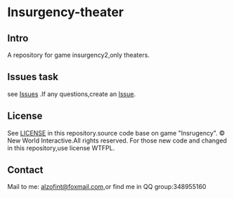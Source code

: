 # Insurgency-theater

## Intro

A repository for game insurgency2,only theaters.

## Issues task

see [Issues](https://gitee.com/polarised/insurgency-theater/issues?assignee_id=&author_id=&branch=&collaborator_ids=&issue_search=&label_ids=&label_text=&milestone_id=&priority=&private_issue=&program_id=&project_id=polarised%2Finsurgency-theater&project_type=&scope=&sort=&state=all&target_project=) .If any questions,create an [Issue](https://gitee.com/polarised/insurgency-theater/issues/new).

## License

See [LICENSE](https://gitee.com/polarised/insurgency-theater/raw/master/LICENSE) in this repository.source code base on game "Insrugency".
© New World Interactive.All rights reserved.
For those new code and changed in this repository,use license WTFPL.

## Contact

Mail to me: alzofint@foxmail.com,or find me in QQ group:348955160

